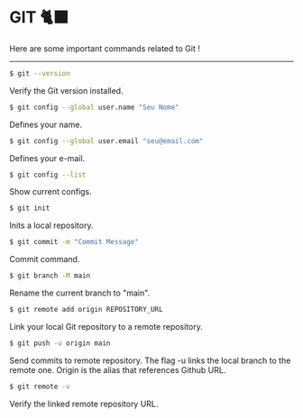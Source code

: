 # GIT 🐈‍⬛

Here are some important commands related to Git !

---

```bash
$ git --version
```

Verify the Git version installed.

```bash
$ git config --global user.name "Seu Nome"
```

Defines your name.

```bash
$ git config --global user.email "seu@email.com"
```

Defines your e-mail.

```bash
$ git config --list
```

Show current configs.

```bash
$ git init
```

Inits a local repository.

```bash
$ git commit -m "Commit Message"
```

Commit command.

```bash
$ git branch -M main
```

Rename the current branch to "main".

```bash
$ git remote add origin REPOSITORY_URL
```

Link your local Git repository to a remote repository.

```bash
$ git push -u origin main
```

Send commits to remote repository. The flag -u links the local branch to the remote one. Origin is the alias that references Github URL.

```bash
$ git remote -v
```

Verify the linked remote repository URL.
